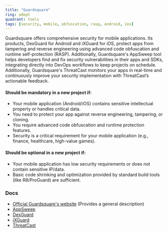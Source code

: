 ```yaml
---
title: "Guardsquare"
ring: adopt
quadrant: tools
tags: [security, mobile, obfuscation, rasp, android, ios]
---
```


Guardsquare offers comprehensive security for mobile applications. Its products, DexGuard for Android and iXGuard for iOS, protect apps from tampering and reverse engineering using advanced code obfuscation and runtime self-protection (RASP). Additionally, Guardsquare's AppSweep tool helps developers find and fix security vulnerabilities in their apps and SDKs, integrating directly into DevOps workflows to keep projects on schedule. Additionally, Guardsquare's ThreatCast monitors your apps in real-time and continuously improve your security implementation with ThreatCast’s actionable feedback.

#### Should be mandatory in a new project if:

* Your mobile application (Android/iOS) contains sensitive intellectual property or handles critical data.
* You need to protect your app against reverse engineering, tampering, or cloning.
* You require advanced code obfuscation and runtime protection features.
* Security is a critical requirement for your mobile application (e.g., finance, healthcare, high-value games).

#### Should be optional in a new project if:

* Your mobile application has low security requirements or does not contain sensitive IP/data.
* Basic code shrinking and optimization provided by standard build tools (like R8/ProGuard) are sufficient.

### Docs

* [Official Guardsquare's website](https://www.guardsquare.com/) (Provides a general description)
* [AppSweep](https://www.guardsquare.com/appsweep-mobile-application-security-testing)
* [DexGuard](https://www.guardsquare.com/dexguard)
* [iXGuard](https://www.guardsquare.com/ixguard)
* [ThreatCast](https://www.guardsquare.com/threatcast-mobile-threat-defense)
